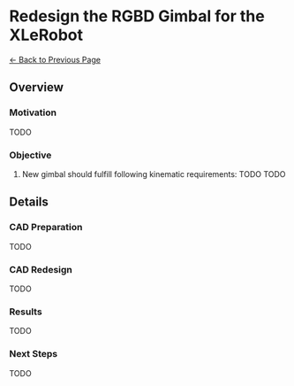 # Redesign the RGBD Gimbal for the XLeRobot
[← Back to Previous Page](../pages/project_LeRobot.html)

## Overview
### Motivation
TODO
### Objective
1. New gimbal should fulfill following kinematic requirements:
TODO
TODO

## Details
### CAD Preparation
TODO
### CAD Redesign
TODO
### Results
TODO
### Next Steps
TODO
